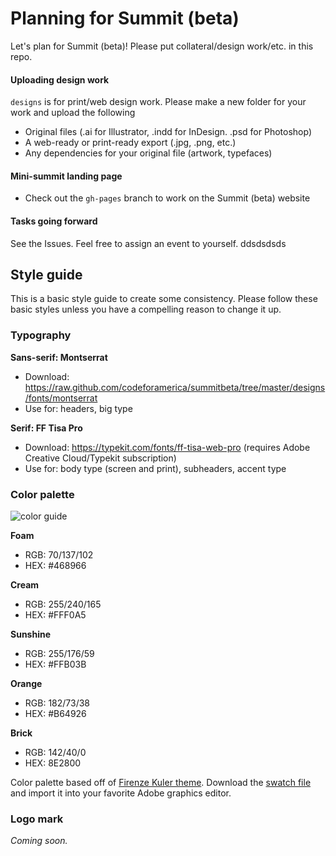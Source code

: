 Planning for Summit (beta)
=========

Let's plan for Summit (beta)! Please put collateral/design work/etc. in this repo.

#### Uploading design work

`designs` is for print/web design work. Please make a new folder for your work and upload the following

* Original files (.ai for Illustrator, .indd for InDesign. .psd for Photoshop)
* A web-ready or print-ready export (.jpg, .png, etc.)
* Any dependencies for your original file (artwork, typefaces)

#### Mini-summit landing page

* Check out the `gh-pages` branch to work on the Summit (beta) website

#### Tasks going forward

See the Issues. Feel free to assign an event to yourself. ddsdsdsds

## Style guide

This is a basic style guide to create some consistency. Please follow these basic styles unless you have a compelling reason to change it up.

### Typography

**Sans-serif: Montserrat**

* Download: https://raw.github.com/codeforamerica/summitbeta/tree/master/designs/fonts/montserrat
* Use for: headers, big type

**Serif: FF Tisa Pro**

* Download: https://typekit.com/fonts/ff-tisa-web-pro (requires Adobe Creative Cloud/Typekit subscription)
* Use for: body type (screen and print), subheaders, accent type 

### Color palette

![color guide](https://raw.githubusercontent.com/codeforamerica/summitbeta/master/designs/colors/color-blocks.jpg "color guide")

**Foam**
* RGB: 70/137/102
* HEX: #468966

**Cream**
* RGB: 255/240/165
* HEX: #FFF0A5

**Sunshine**
* RGB: 255/176/59
* HEX: #FFB03B

**Orange**
* RGB: 182/73/38
* HEX: #B64926

**Brick**
* RGB: 142/40/0
* HEX: 8E2800

Color palette based off of [Firenze Kuler theme](https://kuler.adobe.com/Firenze-color-theme-24198/). Download the [swatch file](https://raw.githubusercontent.com/codeforamerica/summitbeta/master/designs/colors/color-palette.ase) and import it into your favorite Adobe graphics editor.

### Logo mark

*Coming soon.*
